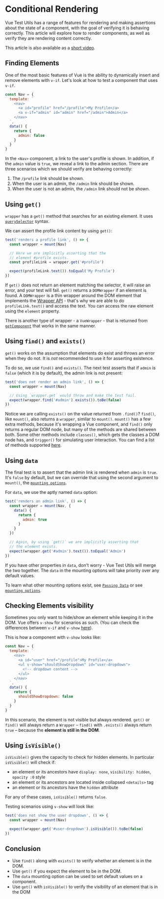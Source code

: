 # Conditional Rendering

Vue Test Utils has a range of features for rendering and making assertions about the state of a component, with the goal of verifying it is behaving correctly. This article will explore how to render components, as well as verify they are rendering content correctly.

This article is also available as a [short video](https://www.youtube.com/watch?v=T3CHtGgEFTs&list=PLC2LZCNWKL9ahK1IoODqYxKu5aA9T5IOA&index=15).

## Finding Elements

One of the most basic features of Vue is the ability to dynamically insert and remove elements with `v-if`. Let's look at how to test a component that uses `v-if`.

```js
const Nav = {
  template: `
    <nav>
      <a id="profile" href="/profile">My Profile</a>
      <a v-if="admin" id="admin" href="/admin">Admin</a>
    </nav>
  `,
  data() {
    return {
      admin: false
    }
  }
}
```

In the `<Nav>` component, a link to the user's profile is shown. In addition, if the `admin` value is `true`, we reveal a link to the admin section. There are three scenarios which we should verify are behaving correctly:

1. The `/profile` link should be shown.
2. When the user is an admin, the `/admin` link should be shown.
3. When the user is not an admin, the `/admin` link should not be shown.

## Using `get()`

`wrapper` has a `get()` method that searches for an existing element. It uses [`querySelector`](https://developer.mozilla.org/en-US/docs/Web/API/Document/querySelector) syntax.

We can assert the profile link content by using `get()`:

```js
test('renders a profile link', () => {
  const wrapper = mount(Nav)

  // Here we are implicitly asserting that the
  // element #profile exists.
  const profileLink = wrapper.get('#profile')

  expect(profileLink.text()).toEqual('My Profile')
})
```

If `get()` does not return an element matching the selector, it will raise an error, and your test will fail. `get()` returns a `DOMWrapper` if an element is found. A `DOMWrapper` is a thin wrapper around the DOM element that implements the [Wrapper API](/api/#wrapper-methods) - that's why we are able to do `profileLink.text()` and access the text. You can access the raw element using the `element` property. 

There is another type of wrapper - a `VueWrapper` - that is returned from [`getComponent`](/api/#getcomponent) that works in the same manner.

## Using `find()` and `exists()`

`get()` works on the assumption that elements do exist and throws an error when they do not. It is _not_ recommended to use it for asserting existence.

To do so, we use `find()` and `exists()`. The next test asserts that if `admin` is `false` (which it is by default), the admin link is not present:

```js
test('does not render an admin link', () => {
  const wrapper = mount(Nav)

  // Using `wrapper.get` would throw and make the test fail.
  expect(wrapper.find('#admin').exists()).toBe(false)
})
```

Notice we are calling `exists()` on the value returned from `.find()`? `find()`, like `mount()`, also returns a `wrapper`, similar to `mount()`. `mount()` has a few extra methods, because it's wrapping a Vue component, and `find()` only returns a regular DOM node, but many of the methods are shared between both. Some other methods include `classes()`, which gets the classes a DOM node has, and `trigger()` for simulating user interaction. You can find a list of methods supported [here](../api/#wrapper-methods).

## Using `data`

The final test is to assert that the admin link is rendered when `admin` is `true`. It's `false` by default, but we can override that using the second argument to `mount()`, the [`mounting options`](../api/#mount-options).

For `data`, we use the aptly named `data` option:

```js
test('renders an admin link', () => {
  const wrapper = mount(Nav, {
    data() {
      return {
        admin: true
      }
    }
  })

  // Again, by using `get()` we are implicitly asserting that
  // the element exists.
  expect(wrapper.get('#admin').text()).toEqual('Admin')
})
```

If you have other properties in `data`, don't worry - Vue Test Utils will merge the two together. The `data` in the mounting options will take priority over any default values.

To learn what other mounting options exist, see [`Passing Data`](./passing-data.html) or see [`mounting options`](../api/#mount-options).

## Checking Elements visibility

Sometimes you only want to hide/show an element while keeping it in the DOM. Vue offers `v-show` for scenarios as such. (You can check the differences between `v-if` and `v-show` [here](https://v3.vuejs.org/guide/conditional.html#v-if-vs-v-show)).

This is how a component with `v-show` looks like:

```js
const Nav = {
  template: `
    <nav>
      <a id="user" href="/profile">My Profile</a>
      <ul v-show="shouldShowDropdown" id="user-dropdown">
        <!-- dropdown content -->
      </ul>
    </nav>
  `,
  data() {
    return {
      shouldShowDropdown: false
    }
  }
}
```

In this scenario, the element is not visible but always rendered. `get()` or `find()` will always return a `Wrapper` – `find()` with `.exists()` always return `true` – because the **element is still in the DOM**.

## Using `isVisible()`

`isVisible()` gives the capacity to check for hidden elements. In particular `isVisible()` will check if:

- an element or its ancestors have `display: none`, `visibility: hidden`, `opacity :0` style
- an element or its ancestors are located inside collapsed `<details>` tag
- an element or its ancestors have the `hidden` attribute

For any of these cases, `isVisible()` returns `false`.

Testing scenarios using `v-show` will look like:

```js
test('does not show the user dropdown', () => {
  const wrapper = mount(Nav)

  expect(wrapper.get('#user-dropdown').isVisible()).toBe(false)
})
```

## Conclusion

- Use `find()` along with `exists()` to verify whether an element is in the DOM.
- Use `get()` if you expect the element to be in the DOM.
- The `data` mounting option can be used to set default values on a component.
- Use `get()` with `isVisible()` to verify the visibility of an element that is in the DOM
